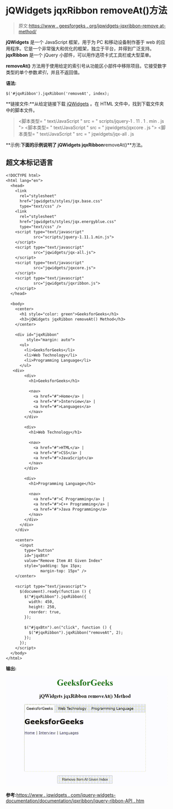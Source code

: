 # jQWidgets jqxRibbon removeAt()方法

> 原文:[https://www . geesforgeks . org/jqwidgets-jqxribbon-remove at-method/](https://www.geeksforgeeks.org/jqwidgets-jqxribbon-removeat-method/)

**jQWidgets** 是一个 JavaScript 框架，用于为 PC 和移动设备制作基于 web 的应用程序。它是一个非常强大和优化的框架，独立于平台，并得到广泛支持。 **jqxRibbon** 是一个 jQuery 小部件，可以用作选项卡式工具栏或大型菜单。

**removeAt()** 方法用于使用给定的索引号从功能区小部件中移除项目。它接受数字类型的单个参数*索引*，并且不返回值。

**语法:**

```
$('#jqxRibbon').jqxRibbon('removeAt', index);
```

**链接文件:**从给定链接下载 [jQWidgets](https://www.jqwidgets.com/download/) 。在 HTML 文件中，找到下载文件夹中的脚本文件。

> <link rel="”stylesheet”" href="”jqwidgets/styles/jqx.base.css”" type="”text/css”">
> <脚本类型= " text/JavaScript " src = " scripts/jquery-1 . 11 . 1 . min . js "></脚本类型>
> <脚本类型= " text/JavaScript " src = " jqwidgets/jqxcore . js "></脚本类型>
> <脚本类型= " text/JavaScript " src = " jqwidgets/jqx-all . js

**示例:**下面的示例说明了 jQWidgets jqxRibbon**removeAt()**方法。

## 超文本标记语言

```
<!DOCTYPE html>
<html lang="en">
  <head>
    <link
      rel="stylesheet"
      href="jqwidgets/styles/jqx.base.css"
      type="text/css" />
    <link
      rel="stylesheet"
      href="jqwidgets/styles/jqx.energyblue.css"
      type="text/css" />
    <script type="text/javascript" 
            src="scripts/jquery-1.11.1.min.js">
    </script>
    <script type="text/javascript" 
            src="jqwidgets/jqx-all.js">
    </script>
    <script type="text/javascript" 
            src="jqwidgets/jqxcore.js">
    </script>
    <script type="text/javascript" 
            src="jqwidgets/jqxribbon.js">
    </script>
  </head>

  <body>
    <center>
      <h1 style="color: green">GeeksforGeeks</h1>
      <h3>jQWidgets jqxRibbon removeAt() Method</h3>
    </center>

    <div id="jqxRibbon" 
         style="margin: auto">
      <ul>
        <li>GeeksforGeeks</li>
        <li>Web Technology</li>
        <li>Programming Language</li>
      </ul>
   <div>
        <div>
          <h1>GeeksforGeeks</h1>

          <nav>
            <a href="#">Home</a> | 
            <a href="#">Interview</a> |
            <a href="#">Languages</a>
          </nav>
        </div>

        <div>
          <h1>Web Technology</h1>

          <nav>
            <a href="#">HTML</a> | 
            <a href="#">CSS</a> |
            <a href="#">JavaScript</a>
          </nav>
        </div>

        <div>
          <h1>Programming Language</h1>

          <nav>
            <a href="#">C Programming</a> | 
            <a href="#">C++ Programming</a> |
            <a href="#">Java Programming</a>
          </nav>
        </div>
      </div>
    </div>

    <center>
      <input
        type="button"
        id="jqxBtn"
        value="Remove Item At Given Index"
        style="padding: 5px 15px; 
               margin-top: 15px" />
    </center>

    <script type="text/javascript">
      $(document).ready(function () {
        $("#jqxRibbon").jqxRibbon({
          width: 450,
          height: 250,
          reorder: true,
        });

        $("#jqxBtn").on("click", function () {
          $("#jqxRibbon").jqxRibbon("removeAt", 2);
        });
      });
    </script>
  </body>
</html>
```

**输出:**

![](img/430910337b3e0f9325deee3ed120fcb6.png)

**参考:**[https://www . jqwidgets . com/jquery-widgets-documentation/documentation/jqxribbon/jquery-ribbon-API . htm](https://www.jqwidgets.com/jquery-widgets-documentation/documentation/jqxribbon/jquery-ribbon-api.htm)